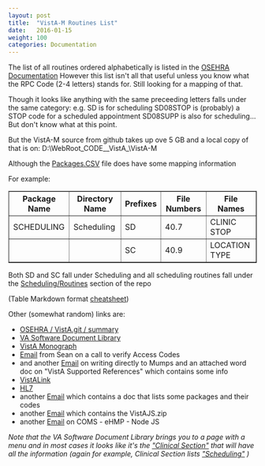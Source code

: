 ```yaml
---
layout: post
title:  "VistA-M Routines List"
date:   2016-01-15
weight: 100
categories: Documentation
---
```


The list of all routines ordered alphabetically is listed in the [OSEHRA Documentation](http://code.osehra.org/dox/routines.html)
However this list isn't all that useful unless you know what the RPC Code (2-4 letters) stands for.
Still looking for a mapping of that.

Though it looks like anything with the same preceeding letters falls under the same category:
e.g. SD is for scheduling
SD08STOP is (probably) a STOP code for a scheduled appointment
SD08SUPP is also for scheduling... But don't know what at this point.

But the VistA-M source from github takes up ove 5 GB and a local copy of that is on: D:\WebRoot\_CODE_\_VistA_\VistA-M


Although the [Packages.CSV](https://github.com/OSEHRA/VistA-M/blob/master/Packages.csv) file does have some mapping information

For example:
<table border='1'>
<tr><th>Package Name</th><th>Directory Name</th><th>Prefixes</th><th>File Numbers</th><th>File Names</th></tr>
<tr><td>SCHEDULING</td><td>Scheduling</td><td>SD</td><td>40.7</td><td>CLINIC STOP</td></tr>
<tr><td>&nbsp;</td><td>&nbsp;</td><td>SC</td><td>40.9</td><td>LOCATION TYPE</td></tr>
</table>

Both SD and SC fall under Scheduling and all scheduling routines fall under the [Scheduling/Routines](https://github.com/OSEHRA/VistA-M/tree/master/Packages/Scheduling/Routines) section of the repo


(Table Markdown format [cheatsheet](https://github.com/adam-p/markdown-here/wiki/Markdown-Cheatsheet#tables))

Other (somewhat random) links are:

* <a href="http://code.osehra.org/gitweb/?p=VistA.git">OSEHRA / VistA.git / summary</a>
* <a href="http://www.va.gov/vdl/">VA Software Document Library</a>
* <a href="http://www.ehealth.va.gov/VistA_Monograph.asp">VistA Monograph</a>
* <a href="https://mail.google.com/mail/u/0/#search/VistaLink/14a3eb7f52a7ebd6">Email</a> from Sean on a call to verify Access Codes
* and another <a href="https://mail.google.com/mail/u/0/#search/VistaLink/137187f160c48b18">Email</a> on writing directly to Mumps and an attached word doc on "VistA Supported References" which contains some info
* <a href="http://www.va.gov/vdl/application.asp?appid=163">VistALink</a>
* <a href="http://www.va.gov/vdl/application.asp?appid=8">HL7</a>
* another <a href="https://mail.google.com/mail/u/0/#search/VistaLink/147b1aaf3bc0012d">Email</a> which contains a doc that lists some packages and their codes
* another <a href="https://mail.google.com/mail/u/0/#search/VistAJS/14aa165340378e1c">Email</a> which contains the VistAJS.zip
* another <a href="https://mail.google.com/mail/u/0/#search/VistAJS/149d517008905e47">Email</a> on COMS - eHMP - Node JS




*Note that the VA Software Document Library brings you to a page with a menu and in most cases it looks like it's the ["Clinical Section"](http://www.va.gov/vdl/section.asp?secid=1) that will have all the information (again for example, Clinical Section lists ["Scheduling"](http://www.va.gov/vdl/application.asp?appid=100) )*

